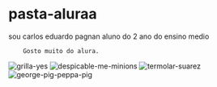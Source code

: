 # pasta-aluraa
  sou carlos eduardo pagnan aluno do 2 ano do ensino medio                                                                                                                                                     
  
        
        
        Gosto muito do alura.
![grilla-yes](https://github.com/carlinhodaxtzlocurage/pasta-aluraa/assets/136753607/cbfb7cd0-a345-4b36-8efc-901b59794f05)
![despicable-me-minions](https://github.com/carlinhodaxtzlocurage/pasta-aluraa/assets/136753607/68f708e7-c6ac-4033-ab66-12705903588e)
![termolar-suarez](https://github.com/carlinhodaxtzlocurage/pasta-aluraa/assets/136753607/1902fb92-f60f-4721-9b95-cbdbd1fdd011)
![george-pig-peppa-pig](https://github.com/carlinhodaxtzlocurage/pasta-aluraa/assets/136753607/0f25a788-234b-46a7-aca1-db3cd2f94ef3)
